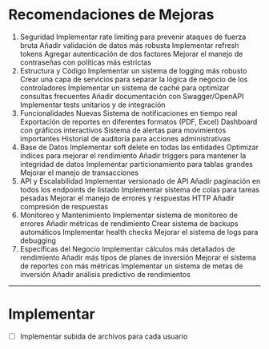 # Recomendaciones de Mejoras

1. Seguridad
   Implementar rate limiting para prevenir ataques de fuerza bruta
   Añadir validación de datos más robusta
   Implementar refresh tokens
   Agregar autenticación de dos factores
   Mejorar el manejo de contraseñas con políticas más estrictas
2. Estructura y Código
   Implementar un sistema de logging más robusto
   Crear una capa de servicios para separar la lógica de negocio de los controladores
   Implementar un sistema de caché para optimizar consultas frecuentes
   Añadir documentación con Swagger/OpenAPI
   Implementar tests unitarios y de integración
3. Funcionalidades Nuevas
   Sistema de notificaciones en tiempo real
   Exportación de reportes en diferentes formatos (PDF, Excel)
   Dashboard con gráficos interactivos
   Sistema de alertas para movimientos importantes
   Historial de auditoría para acciones administrativas
4. Base de Datos
   Implementar soft delete en todas las entidades
   Optimizar índices para mejorar el rendimiento
   Añadir triggers para mantener la integridad de datos
   Implementar particionamiento para tablas grandes
   Mejorar el manejo de transacciones
5. API y Escalabilidad
   Implementar versionado de API
   Añadir paginación en todos los endpoints de listado
   Implementar sistema de colas para tareas pesadas
   Mejorar el manejo de errores y respuestas HTTP
   Añadir compresión de respuestas
6. Monitoreo y Mantenimiento
   Implementar sistema de monitoreo de errores
   Añadir métricas de rendimiento
   Crear sistema de backups automáticos
   Implementar health checks
   Mejorar el sistema de logs para debugging
7. Específicas del Negocio
   Implementar cálculos más detallados de rendimiento
   Añadir más tipos de planes de inversión
   Mejorar el sistema de reportes con más métricas
   Implementar un sistema de metas de inversión
   Añadir análisis predictivo de rendimientos

---

# Implementar

-   [ ] Implementar subida de archivos para cada usuario
